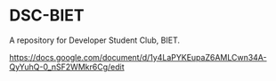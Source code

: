# DSC-BIET

 A repository for Developer Student Club, BIET. 


https://docs.google.com/document/d/1y4LaPYKEupaZ6AMLCwn34A-QyYuhQ-0_nSF2WMkr6Cg/edit
